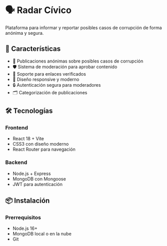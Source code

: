 # 🗣️ Radar Cívico

Plataforma para informar y reportar posibles casos de corrupción de forma anónima y segura.

## 🚀 Características

- 📝 Publicaciones anónimas sobre posibles casos de corrupción
- 🛡️ Sistema de moderación para aprobar contenido
- 🔗 Soporte para enlaces verificados
- 📱 Diseño responsive y moderno
- 🔒 Autenticación segura para moderadores
- 🗂️ Categorización de publicaciones

## 🛠️ Tecnologías

### Frontend
- React 18 + Vite
- CSS3 con diseño moderno
- React Router para navegación

### Backend
- Node.js + Express
- MongoDB con Mongoose
- JWT para autenticación

## 📦 Instalación

### Prerrequisitos
- Node.js 16+ 
- MongoDB local o en la nube
- Git

